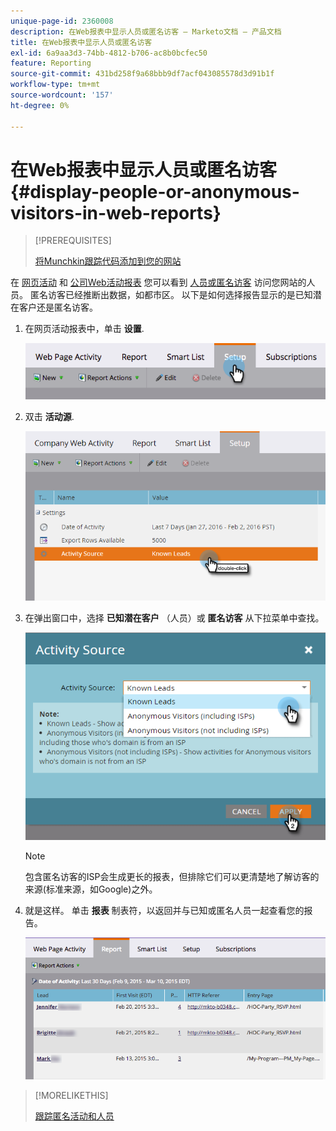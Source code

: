 ```yaml
---
unique-page-id: 2360008
description: 在Web报表中显示人员或匿名访客 — Marketo文档 — 产品文档
title: 在Web报表中显示人员或匿名访客
exl-id: 6a9aa3d3-74bb-4812-b706-ac8b0bcfec50
feature: Reporting
source-git-commit: 431bd258f9a68bbb9df7acf043085578d3d91b1f
workflow-type: tm+mt
source-wordcount: '157'
ht-degree: 0%

---
```


# 在Web报表中显示人员或匿名访客 {#display-people-or-anonymous-visitors-in-web-reports}

>[!PREREQUISITES]
>
>[将Munchkin跟踪代码添加到您的网站](/help/marketo/product-docs/administration/additional-integrations/add-munchkin-tracking-code-to-your-website.md)

在 [网页活动](/help/marketo/product-docs/reporting/basic-reporting/report-types/web-page-activity-report.md) 和  [公司Web活动报表](/help/marketo/product-docs/reporting/basic-reporting/report-types/company-web-activity-report.md) 您可以看到 [人员或匿名访客](/help/marketo/product-docs/core-marketo-concepts/smart-lists-and-static-lists/managing-people-in-smart-lists/understanding-anonymous-activity-and-people.md) 访问您网站的人员。 匿名访客已经推断出数据，如都市区。  以下是如何选择报告显示的是已知潜在客户还是匿名访客。

1. 在网页活动报表中，单击 **设置**.

   ![](assets/image2015-3-10-11-3a43-3a13.png)

1. 双击 **活动源**.

   ![](assets/image2016-2-2-14-3a5-3a59.png)

1. 在弹出窗口中，选择 **已知潜在客户** （人员）或 **匿名访客** 从下拉菜单中查找。

   ![](assets/image2016-2-2-14-3a7-3a8.png)

   >[!NOTE]
   >
   >包含匿名访客的ISP会生成更长的报表，但排除它们可以更清楚地了解访客的来源(标准来源，如Google)之外。

1. 就是这样。 单击 **报表** 制表符，以返回并与已知或匿名人员一起查看您的报告。

   ![](assets/image2015-3-10-11-3a48-3a36.png)

>[!MORELIKETHIS]
>
>[跟踪匿名活动和人员](/help/marketo/product-docs/reporting/basic-reporting/report-activity/tracking-anonymous-activity-and-people.md)
